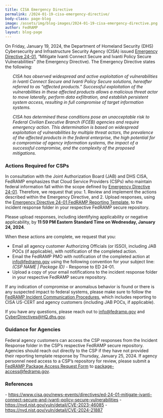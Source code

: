 ```yaml
---
title: CISA Emergency Directive
permalink: /2024-01-19-cisa-emergency-directive/
body-class: page-blog
image: /assets/img/blog-images/2024-01-19-cisa-emergency-directive.png
author: FedRAMP
layout: blog-page
---
```

On Friday, January 19, 2024, the Department of Homeland Security (DHS) Cybersecurity and Infrastructure Security Agency (CISA) issued <a href="https://www.cisa.gov/news-events/directives/ed-24-01-mitigate-ivanti-connect-secure-and-ivanti-policy-secure-vulnerabilities" target="_blank" rel="noopener noreferrer">Emergency Directive 24-01</a>, “Mitigate Ivanti Connect Secure and Ivanti Policy Secure Vulnerabilities” (the Emergency Directive). The Emergency Directive states the following:  

<p style="margin-left: 25px;"><em>CISA has observed widespread and active exploitation of vulnerabilities in Ivanti Connect Secure and Ivanti Policy Secure solutions, hereafter referred to as “affected products.” Successful exploitation of the vulnerabilities in these affected products allows a malicious threat actor to move laterally, perform data exfiltration, and establish persistent system access, resulting in full compromise of target information systems.</p>

<p style="margin-left: 25px;">CISA has determined these conditions pose an unacceptable risk to Federal Civilian Executive Branch (FCEB) agencies and require emergency action. This determination is based on widespread exploitation of vulnerabilities by multiple threat actors, the prevalence of the affected products in the federal enterprise, the high potential for a compromise of agency information systems, the impact of a successful compromise, and the complexity of the proposed mitigations.</em></p>

<h3>Actions Required for CSPs</h3>
In consultation with the Joint Authorization Board (JAB) and DHS CISA, FedRAMP emphasizes that Cloud Service Providers (CSPs) who maintain federal information fall within the scope defined by <a href="https://www.cisa.gov/news-events/directives/ed-24-01-mitigate-ivanti-connect-secure-and-ivanti-policy-secure-vulnerabilities" target="_blank" rel="noopener noreferrer">Emergency Directive 24-01</a>. Therefore, we request that you: 
1. Review and implement the actions described within the Emergency Directive, and 
2. Upload responses, using the <a href="https://www.fedramp.gov/assets/resources/documents/FedRAMP-Emergency-Directive-24-01-Reporting-Template.xlsx" target="_blank" rel="noopener noreferrer">Emergency Directive 24-01 FedRAMP Reporting Template</a>, to the incident response folder in your respective FedRAMP secure repository. 

Please upload responses, including identifying applicability or negative applicability, by <b>11:59 PM Eastern Standard Time on Wednesday, January 24, 2024</b>.

When these actions are complete, we request that you:
- Email all agency customer Authorizing Officials (or ISSO), including JAB POCs (if applicable), with notification of the completed action.
- Email the FedRAMP PMO with notification of the completed action at info@fedramp.gov using the following convention for your subject line: <em>(CSP NAME | Package ID)</em> - Response to ED 24-01.
- Upload a copy of your email notifications to the incident response folder in your respective FedRAMP secure repository.

If any indication of compromise or anomalous behavior is found or there is any suspected impact to federal systems, please make sure to follow the <a href="https://www.fedramp.gov/assets/resources/documents/CSP_Incident_Communications_Procedures.pdf" target="_blank" rel="noopener noreferrer">FedRAMP Incident Communication Procedures</a>, which includes reporting to CISA US-CERT and agency customers (including JAB POCs, if applicable).

If you have any questions, please reach out to <a href="mailto:info@fedramp.gov" target="_blank" rel="noopener noreferrer">info@fedramp.gov</a> and <a href="mailto:CyberDirectives@HQ.dhs.gov" target="_blank" rel="noopener noreferrer">CyberDirectives@HQ.dhs.gov</a>.

<h3>Guidance for Agencies</h3>
Federal agency customers can access the CSP responses from the Incident Response folder in the CSP’s respective FedRAMP secure repository. Agencies should reach out directly to the CSP if they have not provided their reporting template response by Thursday, January 25, 2024. If agency personnel need access to a CSP’s repository for review, please submit a <a href="https://www.fedramp.gov/assets/resources/documents/Agency_Package_Request_Form.pdf" target="_blank" rel="noopener noreferrer">FedRAMP Package Access Request Form</a> to <a href="mailto:package-access@fedramp.gov" target="_blank" rel="noopener noreferrer">package-access@fedramp.gov</a>.

<h3>References</h3>  
- <a href="https://www.cisa.gov/news-events/directives/ed-24-01-mitigate-ivanti-connect-secure-and-ivanti-policy-secure-vulnerabilities" target="_blank" rel="noopener noreferrer">https://www.cisa.gov/news-events/directives/ed-24-01-mitigate-ivanti-connect-secure-and-ivanti-policy-secure-vulnerabilities</a>
- <a href="https://nvd.nist.gov/vuln/detail/CVE-2023-46085" target="_blank" rel="noopener noreferrer">https://nvd.nist.gov/vuln/detail/CVE-2023-46085</a>
- <a href="https://nvd.nist.gov/vuln/detail/CVE-2024-21887" target="_blank" rel="noopener noreferrer">https://nvd.nist.gov/vuln/detail/CVE-2024-21887</a>
